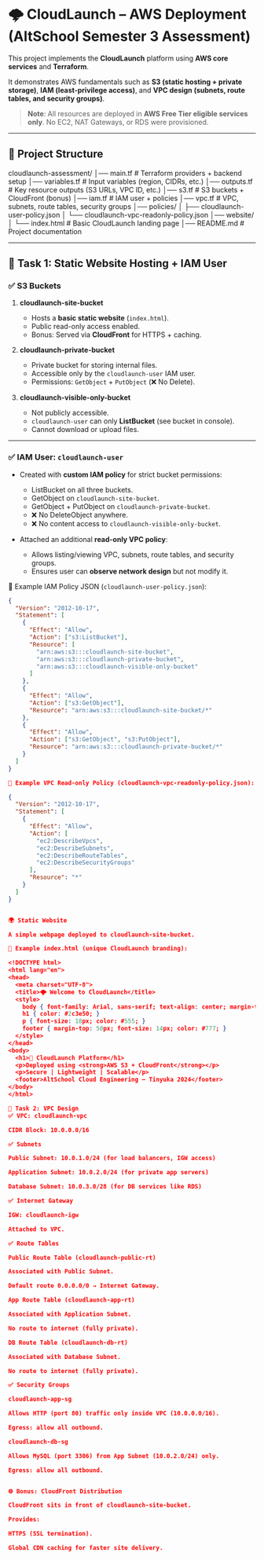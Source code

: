 # 🌩️ CloudLaunch – AWS Deployment (AltSchool Semester 3 Assessment)

This project implements the **CloudLaunch** platform using **AWS core services** and **Terraform**.  

It demonstrates AWS fundamentals such as **S3 (static hosting + private storage)**, **IAM (least-privilege access)**, and **VPC design (subnets, route tables, and security groups)**.  

> **Note**: All resources are deployed in **AWS Free Tier eligible services only**. No EC2, NAT Gateways, or RDS were provisioned.

---

## 📂 Project Structure

cloudlaunch-assessment/
│── main.tf # Terraform providers + backend setup
│── variables.tf # Input variables (region, CIDRs, etc.)
│── outputs.tf # Key resource outputs (S3 URLs, VPC ID, etc.)
│── s3.tf # S3 buckets + CloudFront (bonus)
│── iam.tf # IAM user + policies
│── vpc.tf # VPC, subnets, route tables, security groups
│── policies/
│ ├── cloudlaunch-user-policy.json
│ └── cloudlaunch-vpc-readonly-policy.json
│── website/
│ └── index.html # Basic CloudLaunch landing page
│── README.md # Project documentation



---

## 📝 Task 1: Static Website Hosting + IAM User

### ✅ S3 Buckets
1. **cloudlaunch-site-bucket**
   - Hosts a **basic static website** (`index.html`).
   - Public read-only access enabled.
   - Bonus: Served via **CloudFront** for HTTPS + caching.

2. **cloudlaunch-private-bucket**
   - Private bucket for storing internal files.
   - Accessible only by the `cloudlaunch-user` IAM user.
   - Permissions: `GetObject` + `PutObject` (❌ No Delete).

3. **cloudlaunch-visible-only-bucket**
   - Not publicly accessible.
   - `cloudlaunch-user` can only **ListBucket** (see bucket in console).
   - Cannot download or upload files.

---

### ✅ IAM User: `cloudlaunch-user`
- Created with **custom IAM policy** for strict bucket permissions:
  - ListBucket on all three buckets.
  - GetObject on `cloudlaunch-site-bucket`.
  - GetObject + PutObject on `cloudlaunch-private-bucket`.
  - ❌ No DeleteObject anywhere.
  - ❌ No content access to `cloudlaunch-visible-only-bucket`.

- Attached an additional **read-only VPC policy**:
  - Allows listing/viewing VPC, subnets, route tables, and security groups.
  - Ensures user can **observe network design** but not modify it.

📄 Example IAM Policy JSON (`cloudlaunch-user-policy.json`):

```json
{
  "Version": "2012-10-17",
  "Statement": [
    {
      "Effect": "Allow",
      "Action": ["s3:ListBucket"],
      "Resource": [
        "arn:aws:s3:::cloudlaunch-site-bucket",
        "arn:aws:s3:::cloudlaunch-private-bucket",
        "arn:aws:s3:::cloudlaunch-visible-only-bucket"
      ]
    },
    {
      "Effect": "Allow",
      "Action": ["s3:GetObject"],
      "Resource": "arn:aws:s3:::cloudlaunch-site-bucket/*"
    },
    {
      "Effect": "Allow",
      "Action": ["s3:GetObject", "s3:PutObject"],
      "Resource": "arn:aws:s3:::cloudlaunch-private-bucket/*"
    }
  ]
}

📄 Example VPC Read-only Policy (cloudlaunch-vpc-readonly-policy.json):

{
  "Version": "2012-10-17",
  "Statement": [
    {
      "Effect": "Allow",
      "Action": [
        "ec2:DescribeVpcs",
        "ec2:DescribeSubnets",
        "ec2:DescribeRouteTables",
        "ec2:DescribeSecurityGroups"
      ],
      "Resource": "*"
    }
  ]
}


🌍 Static Website

A simple webpage deployed to cloudlaunch-site-bucket.

📄 Example index.html (unique CloudLaunch branding):

<!DOCTYPE html>
<html lang="en">
<head>
  <meta charset="UTF-8">
  <title>🌩️ Welcome to CloudLaunch</title>
  <style>
    body { font-family: Arial, sans-serif; text-align: center; margin-top: 80px; background: #f4f4f9; }
    h1 { color: #2c3e50; }
    p { font-size: 18px; color: #555; }
    footer { margin-top: 50px; font-size: 14px; color: #777; }
  </style>
</head>
<body>
  <h1>🚀 CloudLaunch Platform</h1>
  <p>Deployed using <strong>AWS S3 + CloudFront</strong></p>
  <p>Secure | Lightweight | Scalable</p>
  <footer>AltSchool Cloud Engineering – Tinyuka 2024</footer>
</body>
</html>

📝 Task 2: VPC Design
✅ VPC: cloudlaunch-vpc

CIDR Block: 10.0.0.0/16

✅ Subnets

Public Subnet: 10.0.1.0/24 (for load balancers, IGW access)

Application Subnet: 10.0.2.0/24 (for private app servers)

Database Subnet: 10.0.3.0/28 (for DB services like RDS)

✅ Internet Gateway

IGW: cloudlaunch-igw

Attached to VPC.

✅ Route Tables

Public Route Table (cloudlaunch-public-rt)

Associated with Public Subnet.

Default route 0.0.0.0/0 → Internet Gateway.

App Route Table (cloudlaunch-app-rt)

Associated with Application Subnet.

No route to internet (fully private).

DB Route Table (cloudlaunch-db-rt)

Associated with Database Subnet.

No route to internet (fully private).

✅ Security Groups

cloudlaunch-app-sg

Allows HTTP (port 80) traffic only inside VPC (10.0.0.0/16).

Egress: allow all outbound.

cloudlaunch-db-sg

Allows MySQL (port 3306) from App Subnet (10.0.2.0/24) only.

Egress: allow all outbound.


🌐 Bonus: CloudFront Distribution

CloudFront sits in front of cloudlaunch-site-bucket.

Provides:

HTTPS (SSL termination).

Global CDN caching for faster site delivery.

